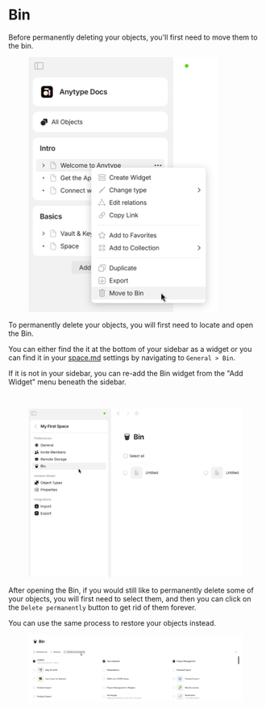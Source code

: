 # Bin

Before permanently deleting your objects, you'll first need to move them to the bin.

<figure><img src="../../../.gitbook/assets/image (87) (1).png" alt="" width="375"><figcaption></figcaption></figure>

To permanently delete your objects, you will first need to locate and open the Bin.

You can either find the it at the bottom of your sidebar as a widget or you can find it in your [space.md](../../../getting-started/install-and-setup/space.md "mention") settings by navigating to `General > Bin`.

If it is not in your sidebar, you can re-add the Bin widget from the "Add Widget" menu beneath the sidebar.&#x20;

<div><figure><img src="../../../.gitbook/assets/image (100).png" alt=""><figcaption></figcaption></figure> <figure><img src="../../../.gitbook/assets/image (228).png" alt=""><figcaption></figcaption></figure></div>

After opening the Bin, if you would still like to permanently delete some of your objects, you will first need to select them, and then you can click on the `Delete permanently` button to get rid of them forever.

You can use the same process to restore your objects instead.

<figure><img src="../../../.gitbook/assets/image (75) (1).png" alt=""><figcaption></figcaption></figure>
